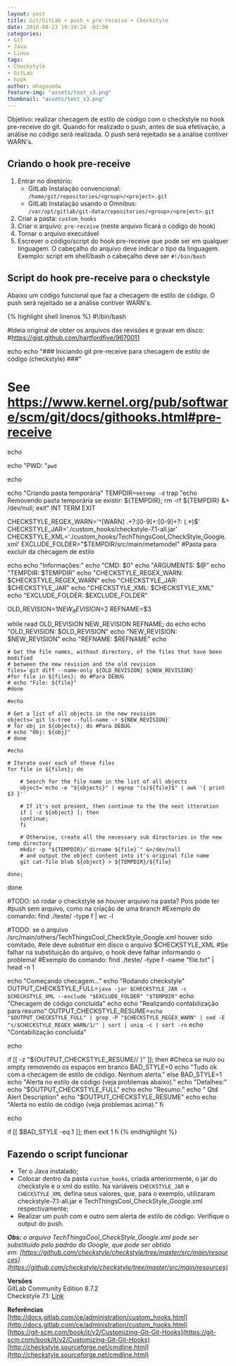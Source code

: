 ```yaml
---
layout: post
title: Git/GitLab + push + pre-receive + Checkstyle
date: 2016-08-23 19:19:24 -03:00
categories:
- Git
- Java
- Linux
tags:
- Checkstyle
- GitLab
- hook
author: mhagnumdw
feature-img: "assets/test_v3.png"
thumbnail: "assets/test_v3.png"
---
```


Objetivo: realizar checagem de estilo de código com o checkstyle no hook pre-receive do git. Quando for realizado o push, antes de sua efetivação, a análise no código será realizada. O push será rejeitado se a análise contiver WARN's.

## Criando o hook pre-receive

1. Entrar no diretório:  
   - GitLab Instalação convencional:  
   `/home/git/repositories/<group>/<project>.git`  
   - GitLab Instalação usando o Omnibus:  
   `/var/opt/gitlab/git-data/repositories/<group>/<project>.git`
1. Criar a pasta: `custom_hooks`
1. Criar o arquivo: `pre-receive` (neste arquivo ficará o código do hook)
1. Tornar o arquivo executável
1. Escrever o código/script do hook pre-receive que pode ser em qualquer linguagem. O cabeçalho do arquivo deve indicar o tipo da linguagem. Exemplo: script em shell/bash o cabeçalho deve ser `#!/bin/bash`

## Script do hook pre-receive para o checkstyle

Abaixo um código funcional que faz a checagem de estilo de código. O push será rejeitado se a análise contiver WARN's.

{% highlight shell linenos %}
#!/bin/bash

#Ideia original de obter os arquivos das revisões e gravar em disco:
#https://gist.github.com/hartfordfive/9670011

echo
echo "### Iniciando git pre-receive para checagem de estilo de código (checkstyle) ###"
# See https://www.kernel.org/pub/software/scm/git/docs/githooks.html#pre-receive
echo

echo "PWD: "`pwd`

echo

echo "Criando pasta temporária"
TEMPDIR=`mktemp -d`
trap "echo Removendo pasta temporária se existir: ${TEMPDIR}; rm -rf ${TEMPDIR} &> /dev/null; exit" INT TERM EXIT

CHECKSTYLE_REGEX_WARN='^\[WARN\] .+?:\[0-9\]+:\[0-9\]+?: (.*)$'
CHECKSTYLE_JAR='./custom_hooks/checkstyle-7.1-all.jar'
CHECKSTYLE_XML='./custom_hooks/TechThingsCool_CheckStyle_Google.xml'
EXCLUDE_FOLDER="$TEMPDIR/src/main/metamodel" #Pasta para excluir da checagem de estilo

echo
echo "Informações:"
echo "CMD: $0"
echo "ARGUMENTS: $@"
echo "TEMPDIR: $TEMPDIR"
echo "CHECKSTYLE_REGEX_WARN: $CHECKSTYLE_REGEX_WARN"
echo "CHECKSTYLE_JAR: $CHECKSTYLE_JAR"
echo "CHECKSTYLE_XML: $CHECKSTYLE_XML"
echo "EXCLUDE_FOLDER: $EXCLUDE_FOLDER"

OLD_REVISION=$1
NEW_REVISION=$2
REFNAME=$3

while read OLD_REVISION NEW_REVISION REFNAME; do
    echo
    echo "OLD_REVISION: $OLD_REVISION"
    echo "NEW_REVISION: $NEW_REVISION"
    echo "REFNAME: $REFNAME"
    echo

    # Get the file names, without directory, of the files that have been modified
    # between the new revision and the old revision
    files=`git diff --name-only ${OLD_REVISION} ${NEW_REVISION}`
    #for file in ${files}; do #Para DEBUG
    # echo "File: ${file}"
    #done

    #echo

    # Get a list of all objects in the new revision
    objects=`git ls-tree --full-name -r ${NEW_REVISION}`
    # for obj in ${objects}; do #Para DEBUG
    # echo "Obj: ${obj}"
    # done

    #echo

    # Iterate over each of these files
    for file in ${files}; do

        # Search for the file name in the list of all objects
        object=`echo -e "${objects}" | egrep "(s)${file}$" | awk '{ print $3 }'`

        # If it's not present, then continue to the the next itteration
        if [ -z ${object} ]; then
        continue;
        fi

        # Otherwise, create all the necessary sub directories in the new temp directory
        mkdir -p "${TEMPDIR}/`dirname ${file}`" &>/dev/null
        # and output the object content into it's original file name
        git cat-file blob ${object} > ${TEMPDIR}/${file}

    done;
done

#TODO: só rodar o checkstyle se houver arquivo na pasta? Pois pode ter
#push sem arquivo, como na criação de uma branch
#Exemplo do comando: find ./teste/ -type f | wc -l

#TODO: se o arquivo /src/main/others/TechThingsCool_CheckStyle_Google.xml houver sido comitado,
#ele deve substituir em disco o arquivo $CHECKSTYLE_XML
#Se falhar na substituição do arquivo, o hook deve falhar informando o problema!
#Exemplo do comando: find ./teste/ -type f -name "file.txt" | head -n 1

echo "Começando checagem..."
echo "Rodando checkstyle"
OUTPUT_CHECKSTYLE_FULL=`java -jar $CHECKSTYLE_JAR -c $CHECKSTYLE_XML --exclude "$EXCLUDE_FOLDER" "$TEMPDIR"`
echo "Checagem de código concluída"
echo
echo "Realizando contabilização para resumo"
OUTPUT_CHECKSTYLE_RESUME=`echo "$OUTPUT_CHECKSTYLE_FULL" | grep -P "$CHECKSTYLE_REGEX_WARN" | sed -E "s/$CHECKSTYLE_REGEX_WARN/1/" | sort | uniq -c | sort -rn`
echo "Contabilização concluída"

echo

if [[ -z "${OUTPUT_CHECKSTYLE_RESUME// }" ]]; then #Checa se nulo ou empty removendo os espaços em branco
    BAD_STYLE=0
    echo "Tudo ok com a checagem de estilo de código. Nenhum alerta."
else
    BAD_STYLE=1
    echo "Alerta no estilo de código (veja problemas abaixo)."
    echo "Detalhes:"
    echo "$OUTPUT_CHECKSTYLE_FULL"
    echo
    echo "Resumo:"
    echo " Qtd Alert Description"
    echo "$OUTPUT_CHECKSTYLE_RESUME"
    echo
    echo "Alerta no estilo de código (veja problemas acima)."
fi

echo

if [[ $BAD_STYLE -eq 1 ]]; then
    exit 1
fi
{% endhighlight %}

## Fazendo o script funcionar

- Ter o Java instalado;  
- Colocar dentro da pasta `custom_hooks`, criada anteriormente, o jar do checkstyle e o xml do estilo. Na variáveis `CHECKSTYLE_JAR` e `CHECKSTYLE_XML` defina seus valores, que, para o exemplo, utilizaram checkstyle-7.1-all.jar e TechThingsCool_CheckStyle_Google.xml respectivamente;  
- Realizar um push com e outro sem alerta de estilo de código. Verifique o output do push.

_**Obs:** o arquivo TechThingsCool_CheckStyle_Google.xml pode ser substituído pelo padrão do Google, que pode ser obtido em: [https://github.com/checkstyle/checkstyle/tree/master/src/main/resources](https://github.com/checkstyle/checkstyle/tree/master/src/main/resources)_

**Versões**  
GitLab Community Edition 8.7.2  
Checkstyle 7.1: [Link](http://downloads.sourceforge.net/project/checkstyle/checkstyle/7.1/checkstyle-7.1-all.jar)

**Referências**  
[http://docs.gitlab.com/ce/administration/custom_hooks.html](http://docs.gitlab.com/ce/administration/custom_hooks.html)  
[https://git-scm.com/book/it/v2/Customizing-Git-Git-Hooks](https://git-scm.com/book/it/v2/Customizing-Git-Git-Hooks)  
[http://checkstyle.sourceforge.net/cmdline.html](http://checkstyle.sourceforge.net/cmdline.html)